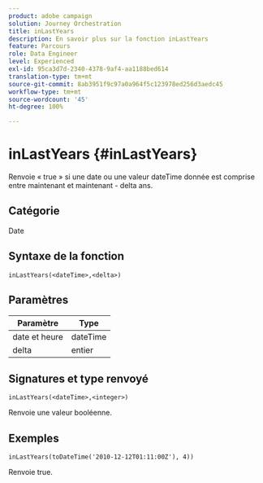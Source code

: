 ```yaml
---
product: adobe campaign
solution: Journey Orchestration
title: inLastYears
description: En savoir plus sur la fonction inLastYears
feature: Parcours
role: Data Engineer
level: Experienced
exl-id: 95ca3d7d-2340-4378-9af4-aa1188bed614
translation-type: tm+mt
source-git-commit: 8ab3951f9c97a0a964f5c123978ed256d3aedc45
workflow-type: tm+mt
source-wordcount: '45'
ht-degree: 100%

---
```


# inLastYears {#inLastYears}

Renvoie « true » si une date ou une valeur dateTime donnée est comprise entre maintenant et maintenant - delta ans.

## Catégorie

Date

## Syntaxe de la fonction

`inLastYears(<dateTime>,<delta>)`

## Paramètres

| Paramètre | Type |
|-----------|------------------|
| date et heure | dateTime |
| delta | entier |

## Signatures et type renvoyé

`inLastYears(<dateTime>,<integer>)`

Renvoie une valeur booléenne.

## Exemples

`inLastYears(toDateTime('2010-12-12T01:11:00Z'), 4))`

Renvoie true.
